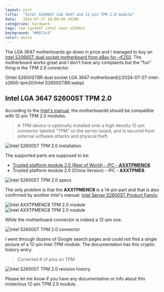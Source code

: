 ```yaml
---
layout: post
title:  "Intel S2600ST LGA 3647 and 12-pin TPM 2.0 module"
date:   2024-07-27 10:00:00 +0100
categories: hardware
tags: tpm lga3647 intel xeon s2600st
background: "#0071c5"
color: white
---
```


The LGA 3647 motherboards go down in price and I managed to buy an [Intel S2066ST dual socket motherboard from eBay for ~€250](https://ebay.us/2SZIaW). The motherboard works great and I don't have any complaints but the "fun" thing is the TPM 2.0 connector.

![Intel S2600STBR dual socket LGA 3647 motherboard](/2024-07-27-intel-s2600-tpm20/Intel S2600STBR.webp)

## Intel LGA 3647 S2600ST TPM 2.0

According to the [Intel's manual](/2024-07-27-intel-s2600-tpm20/Intel_S2600ST_TPS.pdf), the motherboardd should be compatible with 12-pin TPM 2.0 modules.

>A TPM device is optionally installed onto a high density 12-pin connector labeled "TPM" on the server board, and is secured from external software attacks and physical theft.

![Intel S2600ST TPM 2.0 installation](/2024-07-27-intel-s2600-tpm20/intel-s2600-tpm2.0-00.png)

The supported parts are supposed to be:

- [Trusted platform module 2.0 (Rest of World) - iPC - **AXXTPMENC8**](https://ebay.us/yepVgf).
- Trusted platform module 2.0 (China Version) - iPC - **AXXTPME8**.

![Intel S2600ST TPM 2.0 specs](/2024-07-27-intel-s2600-tpm20/intel-s2600-tpm2.0-02.png)

The only problem is that the **AXXTPMENC8** is a 14-pin part and that is also confirmed by another Intel's manual: [Intel Server S2600ST Product Family](https://www.intel.com/content/dam/support/us/en/documents/server-products/server-boards/S2600ST_P4000ConfigGuide.pdf).

![Intel AXXTPMENC8 TPM 2.0 module](/2024-07-27-intel-s2600-tpm20/intel-s2600-tpm2.0-01.jpg)
![Intel AXXTPMENC8 TPM 2.0 module](/2024-07-27-intel-s2600-tpm20/intel-s2600-tpm2.0-03.png)

While the motherboard connector is indeed a 12-pin one.

![Intel S2600ST TPM 2.0 connector](/2024-07-27-intel-s2600-tpm20/intel-s2600-tpm2.0-04.png)

I went through dozens of Google search pages and could not find a single picture of a 12-pin Intel TPM module. The documentation has this cryptic history entry:

>Corrected # of pins on TPM

![Intel S2600ST TPM 2.0 revision history](/2024-07-27-intel-s2600-tpm20/intel-s2600-tpm2.0-05.png)

Please let me know if you have any documentation or info about this misterious 12-pin TPM 2.0 module.